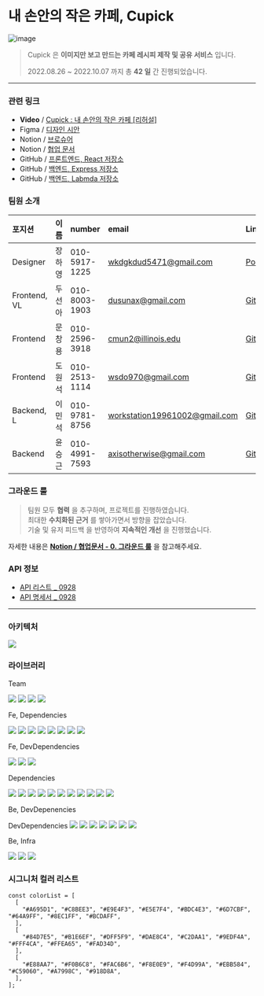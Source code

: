 # 내 손안의 작은 카페, Cupick

![image](https://user-images.githubusercontent.com/86306802/193551464-d254e52a-dc45-46a0-a991-7d0475ce5b00.png)

> Cupick 은 **이미지만 보고 만드는 카페 레시피 제작 및 공유 서비스** 입니다. <br>
> 
> 2022.08.26 ~ 2022.10.07 까지 총 **42 일** 간 진행되었습니다.

---

### 관련 링크

- **Video** / [Cupick : 내 손안의 작은 카페 [리허설]](https://youtu.be/811C-JN1Uq8)
- Figma / [디자인 시안](https://www.figma.com/file/H0DTlyM8k8HP1fqgrmKlwR/Cupick?node-id=868%3A1196)
- Notion / [브로슈어](https://www.notion.so/24545255734e48d487e3b55da356dc4e)
- Notion / [협업 문서](https://www.notion.so/73c1cc9c739a481fa92192ba7676811f)
- GitHub / [프론트엔드, React 저장소](https://github.com/cupicks/cupicks-fe)
- GitHub / [백엔드, Express 저장소](https://github.com/cupicks/cupicks-be)
- GitHub / [백엔드, Labmda 저장소](https://github.com/cupicks/cupicks-be-lambda)

### 팀원 소개

| 포지션 | 이름 | number | email | Link |
| :---- | :---- | :---- | :---- | :---- |
| Designer | 장하영 | 010-5917-1225 | wkdgkdud5471@gmail.com | [Portfolio](http://hayoungjang.woobi.co.kr) |
| Frontend, VL | 두선아 | 010-8003-1903 | dusunax@gmail.com | [GitHub](https://github.com/dusunax) |
| Frontend | 문창용 | 010-2596-3918 | cmun2@illinois.edu | [GitHub](https://github.com/cmun2) |
| Frontend | 도원석 | 010-2513-1114 | wsdo970@gmail.com | [GitHub](https://github.com/wonseok-do) |
| Backend, L | 이민석 | 010-9781-8756 | workstation19961002@gmail.com | [GitHub](https://github.com/unchaptered) |
| Backend | 윤승근 | 010-4991-7593 | axisotherwise@gmail.com | [GitHub](https://github.com/axisotherwise) |

### 그라운드 룰

> 팀원 모두 **협력** 을 추구하며, 프로젝트를 진행하였습니다. <br>
> 최대한 **수치화된 근거** 를 쌓아가면서 방향을 잡았습니다. <br>
> 기술 및 유저 피드백 을 반영하여 **지속적인 개선** 을 진행했습니다. <br>

자세한 내용은 **[Notion / 협업문서 - 0. 그라운드 룰](https://www.notion.so/73c1cc9c739a481fa92192ba7676811f#097bfb6e437048f3b510ce7827bff6c4)** 을 참고해주세요.

### API 정보

- [API 리스트 _ 0928](https://www.notion.so/API-_-0928-158b92d9cf6e4601b4c0b04c22513cbb)
- [API 명세서 _ 0928](https://www.notion.so/API-_-0928-ce1db36c2fa7491f8fec700be56cc45f)

---

### 아키텍처

<image src="https://user-images.githubusercontent.com/86306802/193556455-15aa6cc8-58e5-4825-9740-4f338a51aa0f.png" />

### 라이브러리

Team

<img src="https://img.shields.io/badge/Husky-CB3837?style=flat-square&logo=npm&logoColor=white"/></a>
<img src="https://img.shields.io/badge/Prettier-F7B93E?style=flat-square&logo=Prettier&logoColor=white"/></a>
<img src="https://img.shields.io/badge/Lint_staged-CB3837?style=flat-square&logo=npm&logoColor=white"/></a>
<img src="https://img.shields.io/badge/GitHub_Action-2088FF?style=flat-square&logo=GitHub Actions&logoColor=white"/></a>

Fe, Dependencies

<img src="https://img.shields.io/badge/React-61DAFB?style=flat-square&logo=React&logoColor=white"/></a>
<img src="https://img.shields.io/badge/React Hook Form-EC5990?style=flat-square&logo=ReactHookForm&logoColor=white"/></a>
<img src="https://img.shields.io/badge/React_Intersection_Observer-CB3837?style=flat-square&logo=npm&logoColor=white"/></a>
<img src="https://img.shields.io/badge/React_Jwt-CB3837?style=flat-square&logo=npm&logoColor=white"/></a>
<img src="https://img.shields.io/badge/React_Slick-CB3837?style=flat-square&logo=npm&logoColor=white"/></a>
<img src="https://img.shields.io/badge/styled components-DB7093?style=flat-square&logo=styled-components&logoColor=white"/></a>
<img src="https://img.shields.io/badge/npm-CB3837?style=flat-square&logo=npm&logoColor=white"/></a>
<img src="https://img.shields.io/badge/Axios-5A29E4?style=flat-square&logo=Axios&logoColor=white"/></a>

Fe, DevDependencies

<img src="https://img.shields.io/badge/Vite-646CFF?style=flat-square&logo=Vite&logoColor=white"/></a>
<img src="https://img.shields.io/badge/Google Analytics-E37400?style=flat-square&logo=Google Analytics&logoColor=white"/></a>
<img src="https://img.shields.io/badge/Lighthouse-F44B21?style=flat-square&logo=Lighthouse&logoColor=white"/></a>

Dependencies

<img src="https://img.shields.io/badge/PM2-2B037A?style=flat-square&logo=PM2&logoColor=white"/></a>
<img src="https://img.shields.io/badge/Express-000000?style=flat-square&logo=Express&logoColor=white"/></a>
<img src="https://img.shields.io/badge/Jsonwebtoken-000000?style=flat-square&logo=JSON Web Tokens&logoColor=white"/></a>
<img src="https://img.shields.io/badge/Cors-CB3837?style=flat-square&logo=npm&logoColor=white"/></a>
<img src="https://img.shields.io/badge/Bcrypt-CB3837?style=flat-square&logo=npm&logoColor=white"/></a>
<img src="https://img.shields.io/badge/Dayjs-CB3837?style=flat-square&logo=npm&logoColor=white"/></a>
<img src="https://img.shields.io/badge/Joi-CB3837?style=flat-square&logo=npm&logoColor=white"/></a>
<img src="https://img.shields.io/badge/Multer-CB3837?style=flat-square&logo=npm&logoColor=white"/></a>
<img src="https://img.shields.io/badge/UUID-CB3837?style=flat-square&logo=npm&logoColor=white"/></a>
<img src="https://img.shields.io/badge/AWS_SDK-CB3837?style=flat-square&logo=npm&logoColor=white"/></a>
<img src="https://img.shields.io/badge/Sharp-99CC00?style=flat-square&logo=sharp&logoColor=white"/></a>

Be, DevDepenencies

DevDependencies
<img src="https://img.shields.io/badge/TypeScript-3178C6?style=flat-square&logo=TypeScript&logoColor=white"/></a>
<img src="https://img.shields.io/badge/Bash-4EAA25?style=flat-square&logo=GNU Bash&logoColor=white"/></a>
<img src="https://img.shields.io/badge/Jest-CB3837?style=flat-square&logo=Jest&logoColor=white"/></a>
<img src="https://img.shields.io/badge/morgan-CB3837?style=flat-square&logo=npm&logoColor=white"/></a>
<img src="https://img.shields.io/badge/Node_Mock_Http-CB3837?style=flat-square&logo=npm&logoColor=white"/></a>
<img src="https://img.shields.io/badge/@faker_js-CB3837?style=flat-square&logo=npm&logoColor=white"/></a>
<img src="https://img.shields.io/badge/Esbuild_Jest-CB3837?style=flat-square&logo=npm&logoColor=white"/></a>

Be, Infra

<img src="https://img.shields.io/badge/NGINX-009639?style=flat-square&logo=NGINX&logoColor=white"/></a>
<img src="https://img.shields.io/badge/NGINX_Amplify-009639?style=flat-square&logo=NGINX&logoColor=white"/></a>
<img src="https://img.shields.io/badge/Fail2Ban-000000?style=flat-square"/></a>


### 시그니처 컬러 리스트

```
const colorList = [
  [
    "#A695D1", "#C8BEE3", "#E9E4F3", "#E5E7F4", "#BDC4E3", "#6D7CBF", "#64A9FF", "#8EC1FF", "#BCDAFF",
  ],
  [
    "#84D7E5", "#B1E6EF", "#DFF5F9", "#DAE8C4", "#C2DAA1", "#9EDF4A", "#FFF4CA", "#FFEA65", "#FAD34D",
  ],
  [
    "#E88AA7", "#F0B6C8", "#FAC6B6", "#F8E0E9", "#F4D99A", "#EBB584", "#C59060", "#A7998C", "#918D8A",
  ],
];
```

